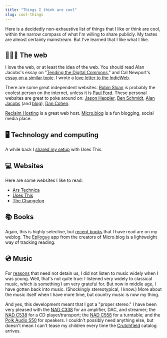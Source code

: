 ```yaml
---
title: "Things I think are cool"
slug: cool-things
---
```


Here is a decidedly non-exhaustive list of things that I like or think are cool, within the narrow compass of what I'm willing to share publicly. My tastes are almost certainly mainstream. But I've learned that I like what I like.

## 👨🏻‍💻 The web

I love the web, or at least the idea of the web. You should read Alan Jacobs's essay on "[Tending the Digital Commons](https://hedgehogreview.com/issues/the-human-and-the-digital/articles/tending-the-digital-commons)," and Cal Newport's [essay on a similar topic](https://www.newyorker.com/tech/annals-of-technology/can-indie-social-media-save-us). I wrote a [love letter to the IndieWeb](https://buttondown.email/lmullen/archive/love-letter-to-the-indieweb/). 

There are some great independent websites. [Robin Sloan](https://www.robinsloan.com/) is probably the coolest person on the internet, unless it is [Paul Ford](https://www.ftrain.com/). These personal websites are great to poke around on: [Jason Heppler](https://jasonheppler.org/), [Ben Schmidt](https://benschmidt.org/), [Alan Jacobs](https://ayjay.org/) (and [blog](https://blog.ayjay.org/)), [Dan Cohen](https://dancohen.org/).

[Reclaim Hosting](https://reclaimhosting.com/) is a great web host. [Micro.blog](https://micro.blog/) is a fun blogging, social media place.

## 🖥 Technology and computing

A while back I [shared my setup](https://usesthis.com/interviews/lincoln.mullen/) with Uses This. 

## 💻 Websites

Here are some websites I like to read:

- [Ars Technica](https://arstechnica.com/)
- [Uses This](https://usesthis.com/)
- [The Changelog](https://changelog.com/)

## 📚 Books

Again, this is highly selective, but [recent books](https://weblog.lincolnmullen.com/reading/) that I have read are on my weblog. The [Epilogue](https://epilogue.micro.blog/) app from the creators of Micro.blog is a lightweight way of tracking reading.

## 💿 Music

For [reasons](https://www.hup.harvard.edu/catalog.php?isbn=9780674980846) that need not detain us, I did not listen to music widely when I was young. Well, that's not quite true: I listened very widely to classical music, which is something I am very grateful for. But now in middle age, I have gotten back into music. (Shockingly stereotypical, I know.) More about the music itself when I have more time, but country music is now my thing.

And yes, this development meant that I got a "proper stereo." I have been very pleased with the [NAD C338](https://nadelectronics.com/product/c-338-classic-digital-dac-amplifier/) for an amplifier, DAC, and streamer; the [NAD C538](https://nadelectronics.com/product/c-538-compact-disc-player/) for a CD player/transport; the [NAD C558](https://www.polkaudio.com/en-us/product/floor-standing-towers/s50) for a turntable; and the [Polk Audio S50](https://www.polkaudio.com/en-us/product/floor-standing-towers/s50) for speakers. I couldn't possibly need anything else, but doesn't mean I can't tease my children every time the [Crutchfield](https://www.crutchfield.com) catalog arrives.

